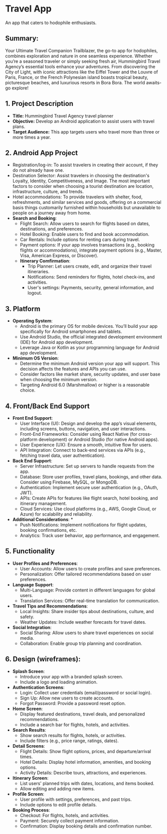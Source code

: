 # Travel App
An app that caters to hodophile enthusiasts.
## Summary:
Your Ultimate Travel Companion Trailblazer, the go-to app for hodophiles, combines exploration and nature in one seamless experience. Whether you’re a seasoned traveler or simply seeking fresh air, Hummingbird Travel Agency’s essential tools enhance your adventures. From discovering the City of Light, with iconic attractions like the Eiffel Tower and the Louvre of Paris, France, or the French Polynesian island boasts tropical beauty, picturesque beaches, and luxurious resorts in Bora Bora. The world awaits-go explore! 
## 1. Project Description
* **Title:** Hummingbird Travel Agency travel planner
* **Objective:** Develop an Android application to assist users with travel plans.
* **Target Audience:** This app targets users who travel more than three or more times a year.
## 2. Android App Project
* Registration/log-in: To assist travelers in creating their account, if they do not already have one. 
* Destination Selector: Assist travelers in choosing the destination's Loyalty, Identity, Competitiveness, and Image. The most important factors to consider when choosing a tourist destination are location, infrastructure, culture, and trends.
* Hotel accommodations:  To provide travelers with shelter, food, refreshments, and similar services and goods, offering on a commercial basis things customarily furnished within households but unavailable to people on a journey away from home.
* **Search and Booking**:
     * Flight Search: Allow users to search for flights based on dates, destinations, and preferences.
     * Hotel Booking: Enable users to find and book accommodation.
     * Car Rentals: Include options for renting cars during travel.
     * Payment options: If your app involves transactions (e.g., booking flights or accommodations), integrate payment options (e.g., Master, Visa, American Express, or Discover).
   * **Itinerary Comfirmation**:
     * Trip Planner: Let users create, edit, and organize their travel itineraries.
     * Notifications: Send reminders for flights, hotel check-ins, and activities.
     * User's settings: Payments, security, general information, and logout.
## 3. Platform
* **Operating System**:
     * Android is the primary OS for mobile devices. You’ll build your app specifically for Android smartphones and tablets.
	 * Use Android Studio, the official integrated development environment (IDE) for Android app development.
	 * Leverage Java or Kotlin as your programming language for Android app development.
* **Minimum OS Version**:	
     * Determine the minimum Android version your app will support. This decision affects the features and APIs you can use.
     * Consider factors like market share, security updates, and user base when choosing the minimum version.
     * Targeting Android 6.0 (Marshmallow) or higher is a reasonable choice.
## 4. Front/Back End Support
* **Front End Support**:
     * User Interface (UI): Design and develop the app’s visual elements, including screens, buttons, navigation, and user interactions.
	 * Front-End Frameworks: Consider using React Native (for cross-platform development) or Android Studio (for native Android apps).
	 * User Experience (UX): Ensure a smooth, intuitive flow for users.
	 * API Integration: Connect to back-end services via APIs (e.g., fetching travel data, user authentication).
* **Back End Support**:
     * Server Infrastructure: Set up servers to handle requests from the app.
	 * Database: Store user profiles, travel plans, bookings, and other data. Consider using Firebase, MySQL, or MongoDB.
     * Authentication: Implement secure user authentication (e.g., OAuth, JWT).
     * APIs: Create APIs for features like flight search, hotel booking, and itinerary management.
     * Cloud Services: Use cloud platforms (e.g., AWS, Google Cloud, or Azure) for scalability and reliability.
* **Additional Considerations**:
     * 
     * Push Notifications: Implement notifications for flight updates, booking confirmations, etc.
     * Analytics: Track user behavior, app performance, and engagement.
## 5. Functionality
* **User Profiles and Preferences**:
     * User Accounts: Allow users to create profiles and save preferences.
     * Personalization: Offer tailored recommendations based on user preferences.
* **Language Support**:
     * Multi-Language: Provide content in different languages for global users.
     * Translation Services: Offer real-time translation for communication.
* **Travel Tips and Recommendations**:
     * Local Insights: Share insider tips about destinations, culture, and safety.
     * Weather Updates: Include weather forecasts for travel dates.
* **Social Integration**:
     * Social Sharing: Allow users to share travel experiences on social media.
     * Collaboration: Enable group trip planning and coordination.
## 6. Design (wireframes):
* **Splash Screen**:
     * Introduce your app with a branded splash screen.
     * Include a logo and loading animation.
* **Authentication Screens**:
     * Login: Collect user credentials (email/password or social login).
     * Sign Up: Allow new users to create accounts.
     * Forgot Password: Provide a password reset option.
* **Home Screen**:
     * Display featured destinations, travel deals, and personalized recommendations.
     * Include a search bar for flights, hotels, and activities.
* **Search Results**:
     * Show search results for flights, hotels, or activities.
     * Include filters (e.g., price range, ratings, dates).
* **Detail Screens**:
     * Flight Details: Show flight options, prices, and departure/arrival times.
     * Hotel Details: Display hotel information, amenities, and booking options.
     * Activity Details: Describe tours, attractions, and experiences.
* **Itinerary Screen**:
     * List users' planned trips with dates, locations, and items booked.
     * Allow editing and adding new items.
* **Profile Screen**:
     * User profile with settings, preferences, and past trips.
     * Include options to edit profile details.
* **Booking Process**:
     * Checkout: For flights, hotels, and activities.
     * Payment: Securely collect payment information.
     * Confirmation: Display booking details and confirmation number.



